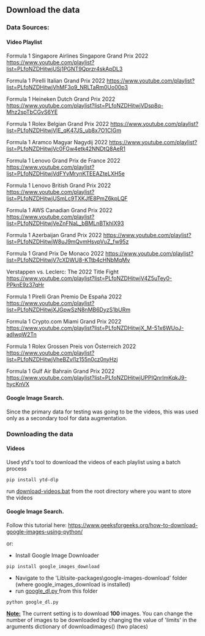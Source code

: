 ## Download the data
### Data Sources:
#### Video Playlist
Formula 1 Singapore Airlines Singapore Grand Prix 2022
https://www.youtube.com/playlist?list=PLfoNZDHitwjUSj1PGNT9Qprzr4skApDL3

Formula 1 Pirelli Italian Grand Prix 2022
https://www.youtube.com/playlist?list=PLfoNZDHitwjVhMF3o9_NRLTaRm0Uo00p3

Formula 1 Heineken Dutch Grand Prix 2022
https://www.youtube.com/playlist?list=PLfoNZDHitwjVDsp8q-Mhz2spTbCGvS6YE

Formula 1 Rolex Belgian Grand Prix 2022
https://www.youtube.com/playlist?list=PLfoNZDHitwjVlE_qK47JS_ub8x7O1CIGm

Formula 1 Aramco Magyar Nagydij 2022
https://www.youtube.com/playlist?list=PLfoNZDHitwjVc0FGw4etk42NNDtQ8AeR1

Formula 1 Lenovo Grand Prix de France 2022
https://www.youtube.com/playlist?list=PLfoNZDHitwjVdFYvMrynKTEEAZteLXH5e

Formula 1 Lenovo British Grand Prix 2022
https://www.youtube.com/playlist?list=PLfoNZDHitwjUSmLc9TXKJfE8PmZ6kpLQF

Formula 1 AWS Canadian Grand Prix 2022
https://www.youtube.com/playlist?list=PLfoNZDHitwjVeZnFNaL_bBMLnBTkhIX93

Formula 1 Azerbaijan Grand Prix 2022
https://www.youtube.com/playlist?list=PLfoNZDHitwjW8uJ9mQvmHsvpVuZ_fw95z

Formula 1 Grand Prix De Monaco 2022
https://www.youtube.com/playlist?list=PLfoNZDHitwjV7cXDWU8-KTtb4cHNbMqMv

Verstappen vs. Leclerc: The 2022 Title Fight
https://www.youtube.com/playlist?list=PLfoNZDHitwjV4Z5uTey0-PPknE9z37qHr

Formula 1 Pirelli Gran Premio De España 2022
https://www.youtube.com/playlist?list=PLfoNZDHitwjXJGpwSzN8nMB6DyzS1bURm

Formula 1 Crypto.com Miami Grand Prix 2022
https://www.youtube.com/playlist?list=PLfoNZDHitwjX_M-51x6WUoJ-adIwqW2Tn

Formula 1 Rolex Grossen Preis von Österreich 2022 
https://www.youtube.com/playlist?list=PLfoNZDHitwjVheBZvl1z155n0cz0nyHzj

Formula 1 Gulf Air Bahrain Grand Prix 2022
https://www.youtube.com/playlist?list=PLfoNZDHitwjUPPIQnrImKqkJ9-hycKnVX

#### Google Image Search.
Since the primary data for testing was going to be the videos, this was used only as a secondary tool for data augmentation. 

### Downloading the data
#### Videos
Used ytd's tool to download the videos of each playlist using a batch process

```
pip install ytd-dlp
```
run [download-videos.bat](https://github.com/SwamiKannan/Formula1-car-detection/blob/main/data_generation/download/download-videos.bat) from the root directory where you want to store the videos


#### Google Image Search.
Follow this tutorial here: <https://www.geeksforgeeks.org/how-to-download-google-images-using-python/>

or:
<ul><li>Install Google Image Downloader</li></ul>

```
pip install google_images_download
```
<ul>
<li>Navigate to the 'Lib\site-packages\google-images-download' folder (where google_images_download is installed)</li>
<li> run <a href="https://github.com/SwamiKannan/Formula1-car-detection/blob/main/data_generation/download/google_dl.py">google_dl.py </a> from this folder </li></ul>

```
python google_dl.py
```
<b><u>Note:</b></u> The current setting is to download <b> 100 </b> images. You can change the number of images to be downloaded by changing the value of 'limits' in the arguments dictionary of downloadimages() (two places)
